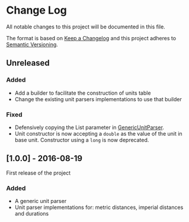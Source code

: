 # Change Log
All notable changes to this project will be documented in this file.

The format is based on [Keep a Changelog](http://keepachangelog.com/) 
and this project adheres to [Semantic Versioning](http://semver.org/).

## Unreleased
### Added
- Add a builder to facilitate the construction of units table
- Change the existing unit parsers implementations to use that builder
### Fixed
- Defensively copying the List parameter in [GenericUnitParser](src/main/java/com/jeanchampemont/gunip/GenericUnitParser.java).
- Unit constructor is now accepting a `double` as the value of the unit in base unit. Constructor using a `long` is now deprecated.


## [1.0.0] - 2016-08-19
First release of the project
### Added
- A generic unit parser
- Unit parser implementations for: metric distances, imperial distances and durations